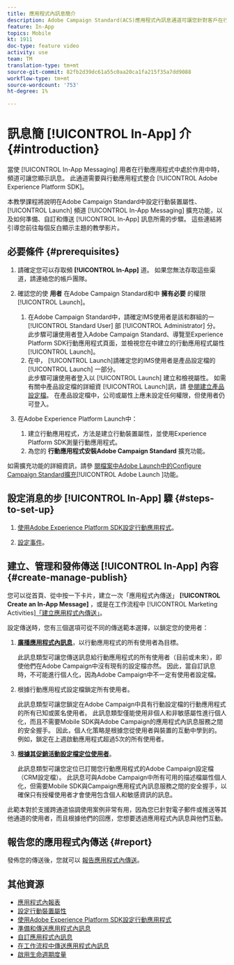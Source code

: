 ```yaml
---
title: 應用程式內訊息簡介
description: Adobe Campaign Standard(ACS)應用程式內訊息通道可讓您針對客戶在行動應用程式中的即時行為，向使用者呈現與情境相關的應用程式內訊息。
feature: In-App
topics: Mobile
kt: 1911
doc-type: feature video
activity: use
team: TM
translation-type: tm+mt
source-git-commit: 82fb2d39dc61a55c0aa20ca1fa215f35a7dd9088
workflow-type: tm+mt
source-wordcount: '753'
ht-degree: 1%

---
```



# 訊息簡 [!UICONTROL In-App] 介 {#introduction}

當使 [!UICONTROL In-App Messaging] 用者在行動應用程式中處於作用中時，頻道可讓您顯示訊息。 此通道需要與行動應用程式整合 [!UICONTROL Adobe Experience Platform SDK]。

本教學課程將說明在Adobe Campaign Standard中設定行動裝置屬性、 [!UICONTROL Launch] 頻道 [!UICONTROL In-App Messaging] 擴充功能，以及如何準備、自訂和傳送 [!UICONTROL In-App] 訊息所需的步驟。 這些連結將引導您前往每個反白顯示主題的教學影片。

## 必要條件 {#prerequisites}

1. 請確定您可以存取頻 **[!UICONTROL In-App]** 道。 如果您無法存取這些渠道，請連絡您的帳戶團隊。
1. 確認您的使 **用者** 在Adobe Campaign Standard和中 **擁有必要** 的權限 [!UICONTROL Launch]。

   1. 在Adobe Campaign Standard中，請確定IMS使用者是該和群組的一 [!UICONTROL Standard User] 部 [!UICONTROL Administrator] 分。\
      此步驟可讓使用者登入Adobe Campaign Standard、導覽至Experience Platform SDK行動應用程式頁面，並檢視您在中建立的行動應用程式屬性 [!UICONTROL Launch]。
   1. 在中， [!UICONTROL Launch]請確定您的IMS使用者是產品設定檔的 [!UICONTROL Launch] 一部分。\
      此步驟可讓使用者登入以 [!UICONTROL Launch] 建立和檢視屬性。 如需有關中產品設定檔的詳細資 [!UICONTROL Launch]訊，請 [參閱建立產品設定檔](https://docs.adobelaunch.com/launch-reference/administration/user-permissions#3-create-your-product-profile)。 在產品設定檔中，公司或屬性上應未設定任何權限，但使用者仍可登入。

1. 在Adobe Experience Platform Launch中：

   1. 建立行動應用程式，方法是建立行動裝置屬性，並使用Experience Platform SDK測量行動應用程式。
   1. 為您的 **行動應用程式安裝Adobe Campaign Standard** 擴充功能。

如需擴充功能的詳細資訊，請參 [閱檔案中Adobe Launch中的Configure Campaign Standard擴充](https://aep-sdks.gitbook.io/docs/using-mobile-extensions/adobe-campaign-standard)[!UICONTROL Adobe Launch ]功能。

## 設定消息的步 [!UICONTROL In-App] 驟 {#steps-to-set-up}

1. [使用Adobe Experience Platform SDK設定行動應用程式](/help/communication-channels/mobile/configure-mobile-apps-using-aep-sdk.md)。

1. [設定事件](/help/communication-channels/mobile/in-app/configure-events.md)。

## 建立、管理和發佈傳送 [!UICONTROL In-App] 內容 {#create-manage-publish}

您可以從首頁、從中按一下卡片，建立一次「應用程式內傳送」 **[!UICONTROL Create an In-App Message]** ，或是在工作流程中 [!UICONTROL Marketing Activities][「建立應用程式內傳送」](/help/communication-channels/mobile/in-app/in-app-activity.md)。

設定傳送時，您有三個選項可從不同的傳送範本選擇，以鎖定您的使用者：

1. [**廣播應用程式內訊息&#x200B;**](/help/communication-channels/mobile/in-app/broadcast-in-app-message.md)，以行動應用程式的所有使用者為目標。

   此訊息類型可讓您傳送訊息給行動應用程式的所有使用者（目前或未來），即使他們在Adobe Campaign中沒有現有的設定檔亦然。 因此，當自訂訊息時，不可能進行個人化，因為Adobe Campaign中不一定有使用者設定檔。

1. 根據行動應用程式設定檔鎖定所有使用者。

   此訊息類型可讓您鎖定在Adobe Campaign中具有行動設定檔的行動應用程式的所有已知或匿名使用者。 此訊息類型僅能使用非個人和非敏感屬性進行個人化，而且不需要Mobile SDK與Adobe Campaign的應用程式內訊息服務之間的安全握手。 因此，個人化策略是根據您從使用者與裝置的互動中學到的。 例如，鎖定在上週啟動應用程式超過5次的所有使用者。

1. [**根據其促銷活動設定檔定位使用者&#x200B;**](/help/communication-channels/mobile/in-app/target-users-based-on-campaign-profile.md)。

   此訊息類型可讓您定位已訂閱您行動應用程式的Adobe Campaign設定檔（CRM設定檔）。 此訊息可與Adobe Campaign中所有可用的描述檔屬性個人化，但需要Mobile SDK與Campaign應用程式內訊息服務之間的安全握手，以確保只有授權使用者才會使用包含個人和敏感資訊的訊息。

此範本對於支援跨通道協調使用案例非常有用，因為您已針對電子郵件或推送等其他通道的使用者，而且根據他們的回應，您想要透過應用程式內訊息與他們互動。

## 報告您的應用程式內傳送 {#report}

發佈您的傳送後，您就可以 [報告應用程式內傳送](/help/communication-channels/mobile/in-app/in-app-reporting.md)。

## 其他資源

* [應用程式內報表](https://docs.adobe.com/content/help/en/campaign-standard/using/reporting/list-of-reports/in-app-report.html)
* [設定行動裝置屬性](https://aep-sdks.gitbook.io/docs/getting-started/create-a-mobile-property)
* [使用Adobe Experience Platform SDK設定行動應用程式](https://helpx.adobe.com/campaign/kb/configuring-app-sdk.html)
* [準備和傳送應用程式內訊息](https://docs.adobe.com/content/help/en/campaign-standard/using/communication-channels/in-app-messaging/preparing-and-sending-an-in-app-message.html)
* [自訂應用程式內訊息](https://docs.adobe.com/content/help/en/campaign-standard/using/communication-channels/in-app-messaging/customizing-an-in-app-message.html)
* [在工作流程中傳送應用程式內訊息](https://docs.adobe.com/content/help/en/campaign-standard/using/managing-processes-and-data/channel-activities/in-app-delivery.html)
* [啟用生命週期度量](https://aep-sdks.gitbook.io/docs/getting-started/initialize-the-sdk#enable-lifecycle-metrics)
